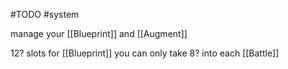 #TODO 
#system 

manage your [[Blueprint]] and [[Augment]]

12? slots for [[Blueprint]]
you can only take 8? into each [[Battle]]